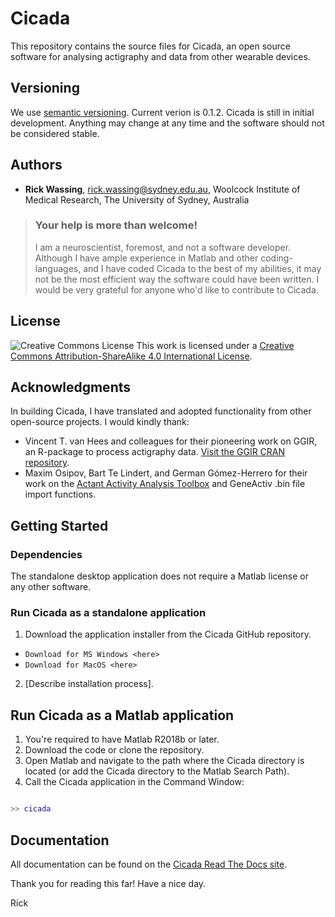 # Cicada

This repository contains the source files for Cicada, an open source software for analysing actigraphy and data from other wearable devices.

## Versioning

We use [semantic versioning](http://semver.org/). Current verion is 0.1.2. Cicada is still in initial development. Anything may change at any time and the software should not be considered stable.

## Authors

-   **Rick Wassing**, rick.wassing@sydney.edu.au, Woolcock Institute of Medical Research, The University of Sydney, Australia

> ### Your help is more than welcome!
>
> I am a neuroscientist, foremost, and not a software developer. Although I have ample experience in Matlab and other coding-languages, and I have coded Cicada to the best of my abilities, it may not be the most efficient way the software could have been written. I would be very grateful for anyone who'd like to contribute to Cicada.

## License

![Creative Commons License](https://i.creativecommons.org/l/by-sa/4.0/80x15.png) This work is licensed under a [Creative Commons Attribution-ShareAlike 4.0 International License](http://creativecommons.org/licenses/by-sa/4.0/).

## Acknowledgments

In building Cicada, I have translated and adopted functionality from other open-source projects.
I would kindly thank:

-   Vincent T. van Hees and colleagues for their pioneering work on GGIR, an R-package to process actigraphy data. [Visit the GGIR CRAN repository](https://cran.r-project.org/web/packages/GGIR/index.html).
-   Maxim Osipov, Bart Te Lindert, and German Gómez-Herrero for their work on the [Actant Activity Analysis Toolbox](https://github.com/btlindert/actant-1) and GeneActiv .bin file import functions.

## Getting Started

### Dependencies

The standalone desktop application does not require a Matlab license or any other software.

### Run Cicada as a standalone application

1. Download the application installer from the Cicada GitHub repository.

-   `Download for MS Windows <here>`
-   `Download for MacOS <here>`

2. [Describe installation process].

## Run Cicada as a Matlab application

1. You're required to have Matlab R2018b or later.
2. Download the code or clone the repository.
3. Open Matlab and navigate to the path where the Cicada directory is located (or add the Cicada directory to the Matlab Search Path).
4. Call the Cicada application in the Command Window:

```matlab

>> cicada

```

## Documentation

All documentation can be found on the [Cicada Read The Docs site](https://cicada-actigraphy-suite.readthedocs.io).

Thank you for reading this far! Have a nice day.

Rick
